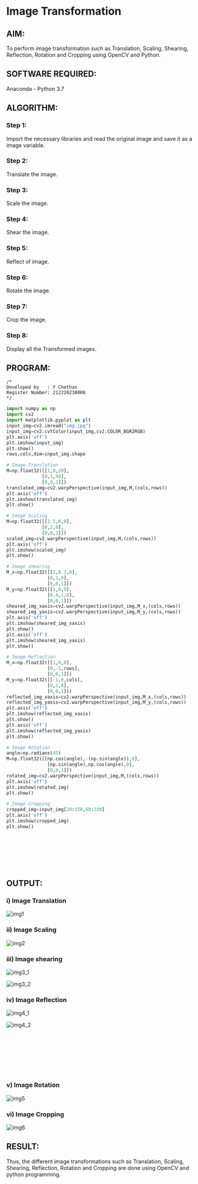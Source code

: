# Image Transformation
## AIM:
To perform image transformation such as Translation, Scaling, Shearing, Reflection, Rotation and Cropping using OpenCV and Python.

## SOFTWARE REQUIRED:
Anaconda - Python 3.7

## ALGORITHM:
### Step 1:
Import the necessary libraries and read the original image and save it as a image variable.
### Step 2:
Translate the image.
### Step 3:
Scale the image.
### Step 4:
Shear the image.
### Step 5:
Reflect of image.
### Step 6:
Rotate the image.
### Step 7:
Crop the image.
### Step 8:
Display all the Transformed images.
## PROGRAM:
```
/*
Developed by   : Y Chethan
Register Number: 212220230008
*/
```
```python
import numpy as np
import cv2
import matplotlib.pyplot as plt
input_img=cv2.imread("img.jpg")
input_img=cv2.cvtColor(input_img,cv2.COLOR_BGR2RGB)
plt.axis('off')
plt.imshow(input_img)
plt.show()
rows,cols,dim=input_img.shape

# Image Translation
M=np.float32([[1,0,20],
             [0,1,50],
             [0,0,1]])
translated_img=cv2.warpPerspective(input_img,M,(cols,rows))
plt.axis('off')
plt.imshow(translated_img)
plt.show()

# Image Scaling
M=np.float32([[1.5,0,0],
             [0,2,0],
             [0,0,1]])
scaled_img=cv2.warpPerspective(input_img,M,(cols,rows))
plt.axis('off')
plt.imshow(scaled_img)
plt.show()

# Image shearing
M_x=np.float32([[1,0.2,0],
               [0,1,0],
               [0,0,1]])
M_y=np.float32([[1,0,0],
               [0.4,1,0],
               [0,0,1]])
sheared_img_xaxis=cv2.warpPerspective(input_img,M_x,(cols,rows))
sheared_img_yaxis=cv2.warpPerspective(input_img,M_y,(cols,rows))
plt.axis('off')
plt.imshow(sheared_img_xaxis)
plt.show()
plt.axis('off')
plt.imshow(sheared_img_yaxis)
plt.show()

# Image Reflection
M_x=np.float32([[1,0,0],
               [0,-1,rows],
               [0,0,1]])
M_y=np.float32([[-1,0,cols],
               [0,1,0],
               [0,0,1]])
reflected_img_xaxis=cv2.warpPerspective(input_img,M_x,(cols,rows))
reflected_img_yaxis=cv2.warpPerspective(input_img,M_y,(cols,rows))
plt.axis('off')
plt.imshow(reflected_img_xaxis)
plt.show()
plt.axis('off')
plt.imshow(reflected_img_yaxis)
plt.show()

# Image Rotation
angle=np.radians(45)
M=np.float32([[np.cos(angle),-(np.sin(angle)),0],
               [np.sin(angle),np.cos(angle),0],
               [0,0,1]])
rotated_img=cv2.warpPerspective(input_img,M,(cols,rows))
plt.axis('off')
plt.imshow(rotated_img)
plt.show()

# Image Cropping
cropped_img=input_img[20:150,60:230]
plt.axis('off')
plt.imshow(cropped_img)
plt.show()

```

<br><br><br><br><br>

## OUTPUT:
### i) Image Translation
![img1](https://user-images.githubusercontent.com/75234991/165430561-76159820-7f51-4f1a-889d-8cb76b4ddda3.png)

### ii) Image Scaling
![img2](https://user-images.githubusercontent.com/75234991/165430570-3d03f8d0-31fe-4569-8cc6-39ed21b057b6.png)

### iii) Image shearing
![img3_1](https://user-images.githubusercontent.com/75234991/165430639-a69b3056-98cf-4bc8-97d6-46a9c693cc6d.png)

![img3_2](https://user-images.githubusercontent.com/75234991/165430664-252e01db-0ac9-4483-90ca-103f9b4c9933.png)

### iv) Image Reflection
![img4_1](https://user-images.githubusercontent.com/75234991/165430691-a654c5ec-8a25-4724-bcfd-6fce08d1acb4.png)

![img4_2](https://user-images.githubusercontent.com/75234991/165430702-eeac0fff-05ef-4bd4-b3e1-c64827988c20.png)

<br><br><br><br><br><br>

### v) Image Rotation
![img5](https://user-images.githubusercontent.com/75234991/165430723-964c9038-8ac9-48fa-bfe0-30e4dbc8a6b1.png)

### vi) Image Cropping
![img6](https://user-images.githubusercontent.com/75234991/165430744-9370b364-0ebc-458c-8495-390da967fd19.png)

## RESULT:
Thus, the different image transformations such as Translation, Scaling, Shearing, Reflection, Rotation and Cropping are done using OpenCV and python programming.
